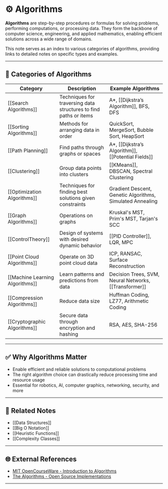 # ⚙️ Algorithms

**Algorithms** are step-by-step procedures or formulas for solving problems, performing computations, or processing data. They form the backbone of computer science, engineering, and applied mathematics, enabling efficient solutions across a wide range of domains.

This note serves as an index to various categories of algorithms, providing links to detailed notes on specific types and examples.

---

## 📂 Categories of Algorithms

| Category                     | Description                                                       | Example Algorithms                                 |
|-------------------------------|-------------------------------------------------------------------|---------------------------------------------------|
| [[Search Algorithms]]          | Techniques for traversing data structures to find paths or items | A*, [[Dijkstra’s Algorithm]], BFS, DFS |
| [[Sorting Algorithms]]         | Methods for arranging data in order                              | QuickSort, MergeSort, Bubble Sort, HeapSort       |
| [[Path Planning]]      | Find paths through graphs or spaces                              | A*, [[Dijkstra’s Algorithm]], [[Potential Fields]] |
| [[Clustering]]                 | Group data points into clusters                                  | [[KMeans]], DBSCAN, Spectral Clustering          |
| [[Optimization Algorithms]]     | Techniques for finding best solutions given constraints         | Gradient Descent, Genetic Algorithms, Simulated Annealing |
| [[Graph Algorithms]]           | Operations on graphs                                             | Kruskal's MST, Prim's MST, Tarjan's SCC           |
| [[ControlTheory]]              | Design of systems with desired dynamic behavior                  | [[PID Controller]], LQR, MPC                      |
| [[Point Cloud Algorithms]]      | Operate on 3D point cloud data                                   | ICP, RANSAC, Surface Reconstruction               |
| [[Machine Learning Algorithms]] | Learn patterns and predictions from data                         | Decision Trees, SVM, Neural Networks, [[Transformer]] |
| [[Compression Algorithms]]      | Reduce data size                                                 | Huffman Coding, LZ77, Arithmetic Coding           |
| [[Cryptographic Algorithms]]    | Secure data through encryption and hashing                       | RSA, AES, SHA-256                                 |

---

## ✅ Why Algorithms Matter

- Enable efficient and reliable solutions to computational problems
- The right algorithm choice can drastically reduce processing time and resource usage
- Essential for robotics, AI, computer graphics, networking, security, and more

---

## 🔗 Related Notes

- [[Data Structures]]
- [[Big O Notation]]
- [[Heuristic Functions]]
- [[Complexity Classes]]

---

## 🌐 External References

- [MIT OpenCourseWare - Introduction to Algorithms](https://ocw.mit.edu/courses/electrical-engineering-and-computer-science/6-006-introduction-to-algorithms-fall-2011/)
- [The Algorithms - Open Source Implementations](https://the-algorithms.com/)

---
